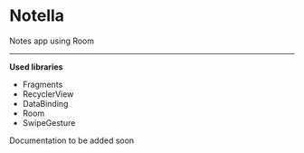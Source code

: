 # Notella
Notes app using Room
***
**Used libraries**
- Fragments
- RecyclerView
- DataBinding
- Room
- SwipeGesture

Documentation to be added soon
